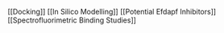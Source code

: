 [[Docking]]
[[In Silico Modelling]]
[[Potential Efdapf Inhibitors]]
[[Spectrofluorimetric Binding Studies]]
